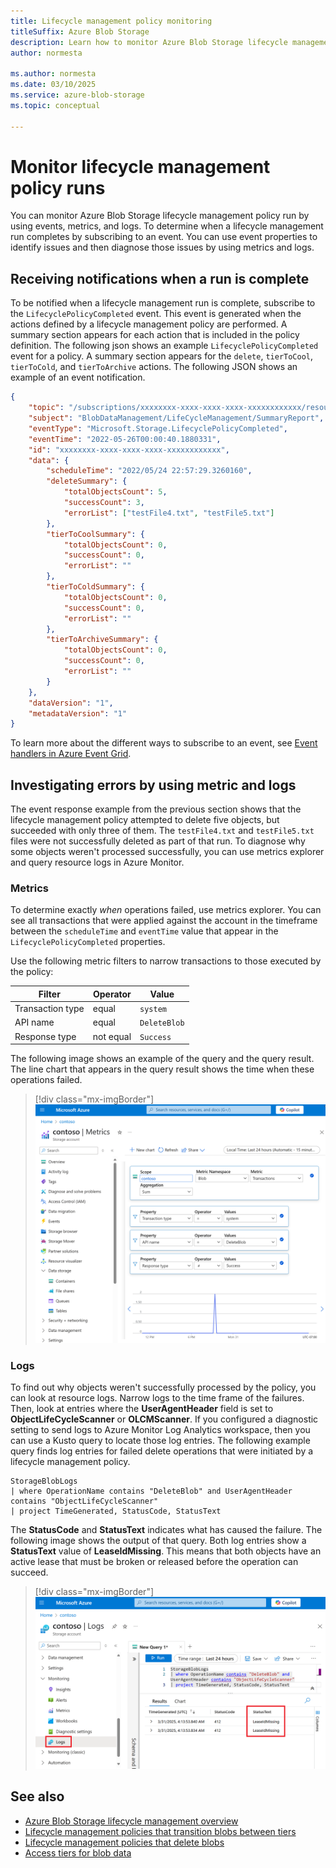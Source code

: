 ```yaml
---
title: Lifecycle management policy monitoring
titleSuffix: Azure Blob Storage
description: Learn how to monitor Azure Blob Storage lifecycle management policy execution by using events, metrics, and logs.
author: normesta

ms.author: normesta
ms.date: 03/10/2025
ms.service: azure-blob-storage
ms.topic: conceptual 

---
```


# Monitor lifecycle management policy runs

You can monitor Azure Blob Storage lifecycle management policy run by using events, metrics, and logs. To determine when a lifecycle management run completes by subscribing to an event. You can use event properties to identify issues and then diagnose those issues by using metrics and logs. 

## Receiving notifications when a run is complete

To be notified when a lifecycle management run is complete, subscribe to the `LifecyclePolicyCompleted` event. This event is generated when the actions defined by a lifecycle management policy are performed. A summary section appears for each action that is included in the policy definition. The following json shows an example `LifecyclePolicyCompleted` event for a policy. A summary section appears for the `delete`, `tierToCool`, `tierToCold`, and `tierToArchive` actions. The following JSON shows an example of an event notification.

```json
{
    "topic": "/subscriptions/xxxxxxxx-xxxx-xxxx-xxxx-xxxxxxxxxxxx/resourceGroups/contosoresourcegroup/providers/Microsoft.Storage/storageAccounts/contosostorageaccount",
    "subject": "BlobDataManagement/LifeCycleManagement/SummaryReport",
    "eventType": "Microsoft.Storage.LifecyclePolicyCompleted",
    "eventTime": "2022-05-26T00:00:40.1880331",    
    "id": "xxxxxxxx-xxxx-xxxx-xxxx-xxxxxxxxxxxx",
    "data": {
        "scheduleTime": "2022/05/24 22:57:29.3260160",
        "deleteSummary": {
            "totalObjectsCount": 5,
            "successCount": 3,
            "errorList": ["testFile4.txt", "testFile5.txt"]
        },
        "tierToCoolSummary": {
            "totalObjectsCount": 0,
            "successCount": 0,
            "errorList": ""
        },
        "tierToColdSummary": {
            "totalObjectsCount": 0,
            "successCount": 0,
            "errorList": ""
        },
        "tierToArchiveSummary": {
            "totalObjectsCount": 0,
            "successCount": 0,
            "errorList": ""
        }
    },
    "dataVersion": "1",
    "metadataVersion": "1"
}
```

To learn more about the different ways to subscribe to an event, see [Event handlers in Azure Event Grid](../../event-grid/event-handlers.md?toc=/azure/storage/blobs/toc.json#microsoftstoragelifecyclepolicycompleted-event).

## Investigating errors by using metric and logs

The event response example from the previous section shows that the lifecycle management policy attempted to delete five objects, but succeeded with only three of them. The `testFile4.txt` and `testFile5.txt` files were not successfully deleted as part of that run. To diagnose why some objects weren't processed successfully, you can use metrics explorer and query resource logs in Azure Monitor.

### Metrics

To determine exactly _when_ operations failed, use metrics explorer. You can see all transactions that were applied against the account in the timeframe between the `scheduleTime` and `eventTime` value that appear in the `LifecyclePolicyCompleted` properties. 

Use the following metric filters to narrow transactions to those executed by the policy:

| Filter | Operator | Value |
|---|---|---|
| Transaction type | equal | `system` |
| API name | equal | `DeleteBlob` |
| Response type | not equal | `Success` |

The following image shows an example of the query and the query result. The line chart that appears in the query result shows the time when these operations failed. 

  > [!div class="mx-imgBorder"]
  > ![Screenshot showing metrics being applied to determine delete operations that failed.](media/lifecycle-management-policy-monitor/lifecycle-management-policy-metrics.png)

### Logs

To find out why objects weren't successfully processed by the policy, you can look at resource logs. Narrow logs to the time frame of the failures. Then, look at entries where the **UserAgentHeader** field is set to **ObjectLifeCycleScanner** or **OLCMScanner**. If you configured a diagnostic setting to send logs to Azure Monitor Log Analytics workspace, then you can use a Kusto query to locate those log entries. The following example query finds log entries for failed delete operations that were initiated by a lifecycle management policy.

```kusto
StorageBlobLogs
| where OperationName contains "DeleteBlob" and UserAgentHeader contains "ObjectLifeCycleScanner"
| project TimeGenerated, StatusCode, StatusText
```

The **StatusCode** and **StatusText** indicates what has caused the failure. The following image shows the output of that query. Both log entries show a **StatusText** value of **LeaseIdMissing**. This means that both objects have an active lease that must be broken or released before the operation can succeed. 

  > [!div class="mx-imgBorder"]
  > ![Screenshot showing a kusto query and the results of the query which shows failed attempts to delete objects.](media/lifecycle-management-policy-monitor/lifecycle-management-policy-logs.png)

## See also

- [Azure Blob Storage lifecycle management overview](lifecycle-management-overview.md)
- [Lifecycle management policies that transition blobs between tiers](lifecycle-management-policy-access-tiers.md)
- [Lifecycle management policies that delete blobs](lifecycle-management-policy-delete.md)
- [Access tiers for blob data](access-tiers-overview.md)
